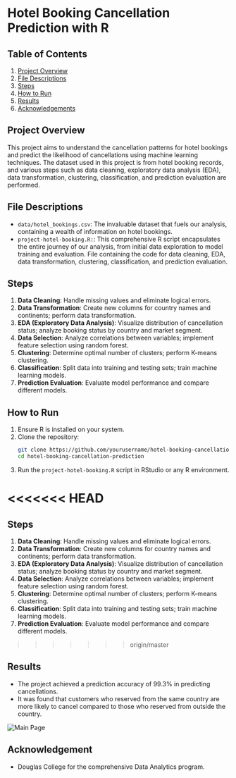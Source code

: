# Hotel Booking Cancellation Prediction with R


## Table of Contents
1. [Project Overview](#project-overview)
2. [File Descriptions](#file-descriptions)
3. [Steps](#steps)
4. [How to Run](#how-to-run)
5. [Results](#results)
6. [Acknowledgements](#acknowledgements)

<a name="project-overview"></a>

## Project Overview
This project aims to understand the cancellation patterns for hotel bookings and predict the likelihood of cancellations using machine learning techniques. The dataset used in this project is from hotel booking records, and various steps such as data cleaning, exploratory data analysis (EDA), data transformation, clustering, classification, and prediction evaluation are performed.



<a name="file-descriptions"></a>

## File Descriptions
- `data/hotel_bookings.csv`: The invaluable dataset that fuels our analysis, containing a wealth of information on hotel bookings.
- `project-hotel-booking.R:`: This comprehensive R script encapsulates the entire journey of our analysis, from initial data exploration to model training and evaluation. File containing the code for data cleaning, EDA, data transformation, clustering, classification, and prediction evaluation.


<a name="steps"></a>

## Steps
1. **Data Cleaning**: Handle missing values and eliminate logical errors.
2. **Data Transformation**: Create new columns for country names and continents; perform data transformation.
3. **EDA (Exploratory Data Analysis)**: Visualize distribution of cancellation status; analyze booking status by country and market segment.
4. **Data Selection**: Analyze correlations between variables; implement feature selection using random forest.
5. **Clustering**: Determine optimal number of clusters; perform K-means clustering.
6. **Classification**: Split data into training and testing sets; train machine learning models.
7. **Prediction Evaluation**: Evaluate model performance and compare different models.


<a name="how-to-run"></a>

## How to Run
1. Ensure R is installed on your system.
2. Clone the repository:
   ```bash
   git clone https://github.com/yourusername/hotel-booking-cancellation-prediction.git
   cd hotel-booking-cancellation-prediction
3. Run the `project-hotel-booking.R` script in RStudio or any R environment.

<<<<<<< HEAD
=======
<a name="steps"></a>

## Steps
1. **Data Cleaning**: Handle missing values and eliminate logical errors.
2. **Data Transformation**: Create new columns for country names and continents; perform data transformation.
3. **EDA (Exploratory Data Analysis)**: Visualize distribution of cancellation status; analyze booking status by country and market segment.
4. **Data Selection**: Analyze correlations between variables; implement feature selection using random forest.
5. **Clustering**: Determine optimal number of clusters; perform K-means clustering.
6. **Classification**: Split data into training and testing sets; train machine learning models.
7. **Prediction Evaluation**: Evaluate model performance and compare different models.
>>>>>>> origin/master


<a name="results"></a>

## Results
- The project achieved a prediction accuracy of 99.3% in predicting cancellations.
- It was found that customers who reserved from the same country are more likely to cancel compared to those who reserved from outside the country.

![Main Page](assets/EDA.png)


<a name="acknowledgements"></a>

## Acknowledgement
- Douglas College for the comprehensive Data Analytics program.
